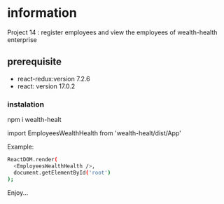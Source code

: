 # information
Project 14 : register employees and view the employees of wealth-health enterprise
## prerequisite
- react-redux:version 7.2.6
- react: version 17.0.2

### instalation 

npm i wealth-healt

import EmployeesWealthHealth from 'wealth-healt/dist/App'


Example:
```bash
ReactDOM.render(
  <EmployeesWealthHealth />,
  document.getElementById('root')
);
```

Enjoy...


